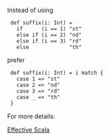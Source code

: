 Instead of using

     def suffix(i: Int) =
       if      (i == 1) "st"
       else if (i == 2) "nd"
       else if (i == 3) "rd"
       else             "th"

 prefer

     def suffix(i: Int) = i match {
       case 1 => "st"
       case 2 => "nd"
       case 3 => "rd"
       case _ => "th"
     }

 For more details:

 [Effective Scala](https://twitter-archive.github.io/effectivescala/#Control%20structures-Returns)
